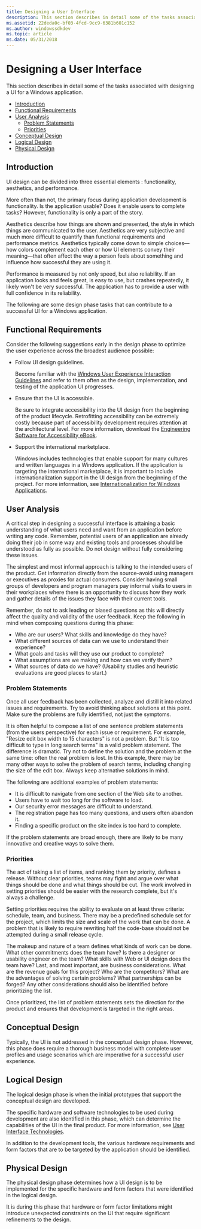 ```yaml
---
title: Designing a User Interface
description: This section describes in detail some of the tasks associated with designing a UI for a Windows application.
ms.assetid: 22deda0c-bf03-4fcd-9cc9-6381b601c152
ms.author: windowssdkdev
ms.topic: article
ms.date: 05/31/2018
---
```


# Designing a User Interface

This section describes in detail some of the tasks associated with designing a UI for a Windows application.

-   [Introduction](#introduction)
-   [Functional Requirements](#functional-requirements)
-   [User Analysis](#user-analysis)
    -   [Problem Statements](#problem-statements)
    -   [Priorities](#priorities)
-   [Conceptual Design](#conceptual-design)
-   [Logical Design](#logical-design)
-   [Physical Design](#physical-design)

## Introduction

UI design can be divided into three essential elements : functionality, aesthetics, and performance.

More often than not, the primary focus during application development is functionality. Is the application usable? Does it enable users to complete tasks? However, functionality is only a part of the story.

Aesthetics describe how things are shown and presented, the style in which things are communicated to the user. Aesthetics are very subjective and much more difficult to quantify than functional requirements and performance metrics. Aesthetics typically come down to simple choices—how colors complement each other or how UI elements convey their meaning—that often affect the way a person feels about something and influence how successful they are using it.

Performance is measured by not only speed, but also reliability. If an application looks and feels great, is easy to use, but crashes repeatedly, it likely won't be very successful. The application has to provide a user with full confidence in its reliability.

The following are some design phase tasks that can contribute to a successful UI for a Windows application.

## Functional Requirements

Consider the following suggestions early in the design phase to optimize the user experience across the broadest audience possible:

-   Follow UI design guidelines.

    Become familiar with the [Windows User Experience Interaction Guidelines](http://go.microsoft.com/fwlink/p/?linkid=248695) and refer to them often as the design, implementation, and testing of the application UI progresses.

-   Ensure that the UI is accessible.

    Be sure to integrate accessibility into the UI design from the beginning of the product lifecycle. Retrofitting accessibility can be extremely costly because part of accessibility development requires attention at the architectural level. For more information, download the [Engineering Software for Accessibility eBook](http://go.microsoft.com/fwlink/p/?linkid=191556).

-   Support the international marketplace.

    Windows includes technologies that enable support for many cultures and written languages in a Windows application. If the application is targeting the international marketplace, it is important to include internationalization support in the UI design from the beginning of the project. For more information, see [Internationalization for Windows Applications](https://msdn.microsoft.com/library/windows/desktop/dd318661).

## User Analysis

A critical step in designing a successful interface is attaining a basic understanding of what users need and want from an application before writing any code. Remember, potential users of an application are already doing their job in some way and existing tools and processes should be understood as fully as possible. Do not design without fully considering these issues.

The simplest and most informal approach is talking to the intended users of the product. Get information directly from the source–avoid using managers or executives as proxies for actual consumers. Consider having small groups of developers and program managers pay informal visits to users in their workplaces where there is an opportunity to discuss how they work and gather details of the issues they face with their current tools.

Remember, do not to ask leading or biased questions as this will directly affect the quality and validity of the user feedback. Keep the following in mind when composing questions during this phase:

-   Who are our users? What skills and knowledge do they have?
-   What different sources of data can we use to understand their experience?
-   What goals and tasks will they use our product to complete?
-   What assumptions are we making and how can we verify them?
-   What sources of data do we have? (Usability studies and heuristic evaluations are good places to start.)

### Problem Statements

Once all user feedback has been collected, analyze and distill it into related issues and requirements. Try to avoid thinking about solutions at this point. Make sure the problems are fully identified, not just the symptoms.

It is often helpful to compose a list of one sentence problem statements (from the users perspective) for each issue or requirement. For example, "Resize edit box width to 15 characters" is not a problem. But "It is too difficult to type in long search terms" is a valid problem statement. The difference is dramatic. Try not to define the solution and the problem at the same time: often the real problem is lost. In this example, there may be many other ways to solve the problem of search terms, including changing the size of the edit box. Always keep alternative solutions in mind.

The following are additional examples of problem statements:

-   It is difficult to navigate from one section of the Web site to another.
-   Users have to wait too long for the software to load.
-   Our security error messages are difficult to understand.
-   The registration page has too many questions, and users often abandon it.
-   Finding a specific product on the site index is too hard to complete.

If the problem statements are broad enough, there are likely to be many innovative and creative ways to solve them.

### Priorities

The act of taking a list of items, and ranking them by priority, defines a release. Without clear priorities, teams may fight and argue over what things should be done and what things should be cut. The work involved in setting priorities should be easier with the research complete, but it's always a challenge.

Setting priorities requires the ability to evaluate on at least three criteria: schedule, team, and business. There may be a predefined schedule set for the project, which limits the size and scale of the work that can be done. A problem that is likely to require rewriting half the code-base should not be attempted during a small release cycle.

The makeup and nature of a team defines what kinds of work can be done. What other commitments does the team have? Is there a designer or usability engineer on the team? What skills with Web or UI design does the team have? Last, and most important, are business considerations. What are the revenue goals for this project? Who are the competitors? What are the advantages of solving certain problems? What partnerships can be forged? Any other considerations should also be identified before prioritizing the list.

Once prioritized, the list of problem statements sets the direction for the product and ensures that development is targeted in the right areas.

## Conceptual Design

Typically, the UI is not addressed in the conceptual design phase. However, this phase does require a thorough business model with complete user profiles and usage scenarios which are imperative for a successful user experience.

## Logical Design

The logical design phase is when the initial prototypes that support the conceptual design are developed.

The specific hardware and software technologies to be used during development are also identified in this phase, which can determine the capabilities of the UI in the final product. For more information, see [User Interface Technologies](user-interface-technologies-for-windows-applications.md).

In addition to the development tools, the various hardware requirements and form factors that are to be targeted by the application should be identified.

## Physical Design

The physical design phase determines how a UI design is to be implemented for the specific hardware and form factors that were identified in the logical design.

It is during this phase that hardware or form factor limitations might introduce unexpected constraints on the UI that require significant refinements to the design.

 

 




